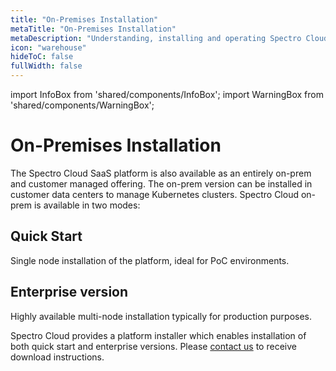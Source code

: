 ```yaml
---
title: "On-Premises Installation"
metaTitle: "On-Premises Installation"
metaDescription: "Understanding, installing and operating Spectro Cloud's Enterprise (on-premise) variant."
icon: "warehouse"
hideToC: false
fullWidth: false
---
```


import InfoBox from 'shared/components/InfoBox';
import WarningBox from 'shared/components/WarningBox';

# On-Premises Installation

The Spectro Cloud SaaS platform is also available as an entirely on-prem and customer managed offering. The on-prem version can be installed in customer data centers to manage Kubernetes clusters. Spectro Cloud on-prem is available in two modes:

## Quick Start

Single node installation of the platform, ideal for PoC environments.

## Enterprise version

Highly available multi-node installation typically for production purposes.



Spectro Cloud provides a platform installer which enables installation of both quick start and enterprise versions. Please [contact us](https://www.spectrocloud.com/contact/) to receive download instructions.
